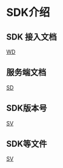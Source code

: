 # SDK介绍

## SDK 接入文档
[WD](https://github.com/zhongaiyemaozi/HJSDK/blob/master/Resources/SDK%E6%96%87%E6%A1%A3/SDK%E6%8E%A5%E5%85%A5%E6%96%87%E6%A1%A3V1.0.md)

## 服务端文档

[SD](https://github.com/zhongaiyemaozi/HJSDK/blob/master/Resources/%E6%9C%8D%E5%8A%A1%E7%AB%AF%E6%96%87%E6%A1%A3/djsdk%20%E6%9C%8D%E5%8A%A1%E7%AB%AF%E6%8E%A5%E5%85%A5%E6%96%87%E6%A1%A3.pdf)

## SDK版本号


[SV](https://github.com/zhongaiyemaozi/HJSDK/blob/master/Resources/%E6%9C%8D%E5%8A%A1%E7%AB%AF%E6%96%87%E6%A1%A3/djsdk%20%E6%9C%8D%E5%8A%A1%E7%AB%AF%E6%8E%A5%E5%85%A5%E6%96%87%E6%A1%A3.pdf)


## SDK等文件

[SV](https://github.com/zhongaiyemaozi/HJSDK/tree/master/HJSDKDemo/HJSDKDemo/SDK)
